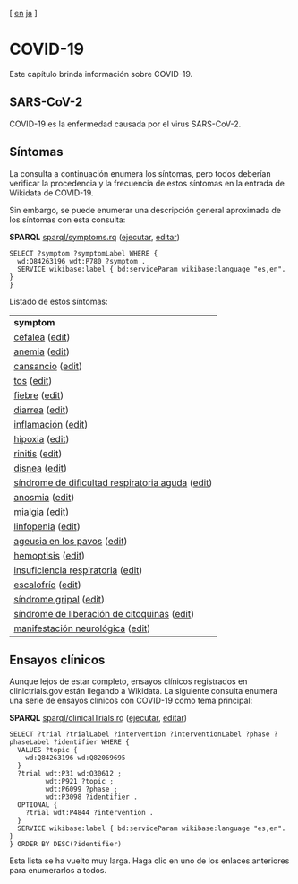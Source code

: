 [ [en](../covid.md) [ja](../ja/covid.md)  ]

# COVID-19

<script type="application/ld+json">
{
  "@context": "http://schema.org",
  "@type": "InfectiousDisease",
  "name": "COVID-19"
}
</script>

Este capítulo brinda información sobre COVID-19.

## SARS-CoV-2

<script type="application/ld+json">
{
  "@context": "http://schema.org",
  "@type": "Taxon",
  "name": "SARS-CoV-2",
  "taxonRank": "species"
}
</script>

<a name="tp1">COVID-19</a> es la enfermedad causada por el virus <a name="tp2">SARS-CoV-2</a>.

## Síntomas

La consulta a continuación enumera los síntomas, pero todos deberían verificar la procedencia y la frecuencia de estos síntomas en la entrada de Wikidata de COVID-19.

Sin embargo, se puede enumerar una descripción general aproximada de los síntomas con esta consulta:

**SPARQL** [sparql/symptoms.rq](sparql/symptoms.code.html) ([ejecutar](https://query.wikidata.org/embed.html#SELECT%20%3Fsymptom%20%3FsymptomLabel%20WHERE%20%7B%0A%20%20wd%3AQ84263196%20wdt%3AP780%20%3Fsymptom%20.%0A%20%20SERVICE%20wikibase%3Alabel%20%7B%20bd%3AserviceParam%20wikibase%3Alanguage%20%22es%2Cen%22.%20%7D%0A%7D%0A), [editar](https://query.wikidata.org/#SELECT%20%3Fsymptom%20%3FsymptomLabel%20WHERE%20%7B%0A%20%20wd%3AQ84263196%20wdt%3AP780%20%3Fsymptom%20.%0A%20%20SERVICE%20wikibase%3Alabel%20%7B%20bd%3AserviceParam%20wikibase%3Alanguage%20%22es%2Cen%22.%20%7D%0A%7D%0A))

```sparql
SELECT ?symptom ?symptomLabel WHERE {
  wd:Q84263196 wdt:P780 ?symptom .
  SERVICE wikibase:label { bd:serviceParam wikibase:language "es,en". }
}
```

Listado de estos síntomas:

<table>
  <tr>
    <td><b>symptom</b></td>
  </tr>
  <tr>
    <td><a href="https://tools.wmflabs.org/scholia/Q86">cefalea</a> (<a href="http://www.wikidata.org/entity/Q86">edit</a>)</td>
  </tr>
  <tr>
    <td><a href="https://tools.wmflabs.org/scholia/Q5445">anemia</a> (<a href="http://www.wikidata.org/entity/Q5445">edit</a>)</td>
  </tr>
  <tr>
    <td><a href="https://tools.wmflabs.org/scholia/Q9690">cansancio</a> (<a href="http://www.wikidata.org/entity/Q9690">edit</a>)</td>
  </tr>
  <tr>
    <td><a href="https://tools.wmflabs.org/scholia/Q35805">tos</a> (<a href="http://www.wikidata.org/entity/Q35805">edit</a>)</td>
  </tr>
  <tr>
    <td><a href="https://tools.wmflabs.org/scholia/Q38933">fiebre</a> (<a href="http://www.wikidata.org/entity/Q38933">edit</a>)</td>
  </tr>
  <tr>
    <td><a href="https://tools.wmflabs.org/scholia/Q40878">diarrea</a> (<a href="http://www.wikidata.org/entity/Q40878">edit</a>)</td>
  </tr>
  <tr>
    <td><a href="https://tools.wmflabs.org/scholia/Q101991">inflamación</a> (<a href="http://www.wikidata.org/entity/Q101991">edit</a>)</td>
  </tr>
  <tr>
    <td><a href="https://tools.wmflabs.org/scholia/Q105688">hipoxia</a> (<a href="http://www.wikidata.org/entity/Q105688">edit</a>)</td>
  </tr>
  <tr>
    <td><a href="https://tools.wmflabs.org/scholia/Q114085">rinitis</a> (<a href="http://www.wikidata.org/entity/Q114085">edit</a>)</td>
  </tr>
  <tr>
    <td><a href="https://tools.wmflabs.org/scholia/Q188008">disnea</a> (<a href="http://www.wikidata.org/entity/Q188008">edit</a>)</td>
  </tr>
  <tr>
    <td><a href="https://tools.wmflabs.org/scholia/Q344873">síndrome de dificultad respiratoria aguda</a> (<a href="http://www.wikidata.org/entity/Q344873">edit</a>)</td>
  </tr>
  <tr>
    <td><a href="https://tools.wmflabs.org/scholia/Q468433">anosmia</a> (<a href="http://www.wikidata.org/entity/Q468433">edit</a>)</td>
  </tr>
  <tr>
    <td><a href="https://tools.wmflabs.org/scholia/Q474959">mialgia</a> (<a href="http://www.wikidata.org/entity/Q474959">edit</a>)</td>
  </tr>
  <tr>
    <td><a href="https://tools.wmflabs.org/scholia/Q485831">linfopenia</a> (<a href="http://www.wikidata.org/entity/Q485831">edit</a>)</td>
  </tr>
  <tr>
    <td><a href="https://tools.wmflabs.org/scholia/Q606216">ageusia en los pavos</a> (<a href="http://www.wikidata.org/entity/Q606216">edit</a>)</td>
  </tr>
  <tr>
    <td><a href="https://tools.wmflabs.org/scholia/Q647099">hemoptisis</a> (<a href="http://www.wikidata.org/entity/Q647099">edit</a>)</td>
  </tr>
  <tr>
    <td><a href="https://tools.wmflabs.org/scholia/Q767485">insuficiencia respiratoria</a> (<a href="http://www.wikidata.org/entity/Q767485">edit</a>)</td>
  </tr>
  <tr>
    <td><a href="https://tools.wmflabs.org/scholia/Q2260058">escalofrío</a> (<a href="http://www.wikidata.org/entity/Q2260058">edit</a>)</td>
  </tr>
  <tr>
    <td><a href="https://tools.wmflabs.org/scholia/Q3508755">síndrome gripal</a> (<a href="http://www.wikidata.org/entity/Q3508755">edit</a>)</td>
  </tr>
  <tr>
    <td><a href="https://tools.wmflabs.org/scholia/Q3961647">síndrome de liberación de citoquinas</a> (<a href="http://www.wikidata.org/entity/Q3961647">edit</a>)</td>
  </tr>
  <tr>
    <td><a href="https://tools.wmflabs.org/scholia/Q55093125">manifestación neurológica</a> (<a href="http://www.wikidata.org/entity/Q55093125">edit</a>)</td>
  </tr>
</table>

<a name="sec:ensayos"></a>
## Ensayos clínicos

Aunque lejos de estar completo, <a name="tp3">ensayos clínicos</a> registrados en <a name="tp4">clinictrials.gov</a> están llegando a Wikidata. La siguiente consulta enumera una serie de ensayos clínicos con COVID-19 como tema principal:

**SPARQL** [sparql/clinicalTrials.rq](sparql/clinicalTrials.code.html) ([ejecutar](https://query.wikidata.org/embed.html#SELECT%20%3Ftrial%20%3FtrialLabel%20%3Fintervention%20%3FinterventionLabel%20%3Fphase%20%3FphaseLabel%20%3Fidentifier%20WHERE%20%7B%0A%20%20VALUES%20%3Ftopic%20%7B%0A%20%20%20%20wd%3AQ84263196%20wd%3AQ82069695%0A%20%20%7D%0A%20%20%3Ftrial%20wdt%3AP31%20wd%3AQ30612%20%3B%0A%20%20%20%20%20%20%20%20%20wdt%3AP921%20%3Ftopic%20%3B%0A%20%20%20%20%20%20%20%20%20wdt%3AP6099%20%3Fphase%20%3B%0A%20%20%20%20%20%20%20%20%20wdt%3AP3098%20%3Fidentifier%20.%0A%20%20OPTIONAL%20%7B%0A%20%20%20%20%3Ftrial%20wdt%3AP4844%20%3Fintervention%20.%0A%20%20%7D%0A%20%20SERVICE%20wikibase%3Alabel%20%7B%20bd%3AserviceParam%20wikibase%3Alanguage%20%22es%2Cen%22.%20%7D%0A%7D%20ORDER%20BY%20DESC%28%3Fidentifier%29%0A), [editar](https://query.wikidata.org/#SELECT%20%3Ftrial%20%3FtrialLabel%20%3Fintervention%20%3FinterventionLabel%20%3Fphase%20%3FphaseLabel%20%3Fidentifier%20WHERE%20%7B%0A%20%20VALUES%20%3Ftopic%20%7B%0A%20%20%20%20wd%3AQ84263196%20wd%3AQ82069695%0A%20%20%7D%0A%20%20%3Ftrial%20wdt%3AP31%20wd%3AQ30612%20%3B%0A%20%20%20%20%20%20%20%20%20wdt%3AP921%20%3Ftopic%20%3B%0A%20%20%20%20%20%20%20%20%20wdt%3AP6099%20%3Fphase%20%3B%0A%20%20%20%20%20%20%20%20%20wdt%3AP3098%20%3Fidentifier%20.%0A%20%20OPTIONAL%20%7B%0A%20%20%20%20%3Ftrial%20wdt%3AP4844%20%3Fintervention%20.%0A%20%20%7D%0A%20%20SERVICE%20wikibase%3Alabel%20%7B%20bd%3AserviceParam%20wikibase%3Alanguage%20%22es%2Cen%22.%20%7D%0A%7D%20ORDER%20BY%20DESC%28%3Fidentifier%29%0A))

```sparql
SELECT ?trial ?trialLabel ?intervention ?interventionLabel ?phase ?phaseLabel ?identifier WHERE {
  VALUES ?topic {
    wd:Q84263196 wd:Q82069695
  }
  ?trial wdt:P31 wd:Q30612 ;
         wdt:P921 ?topic ;
         wdt:P6099 ?phase ;
         wdt:P3098 ?identifier .
  OPTIONAL {
    ?trial wdt:P4844 ?intervention .
  }
  SERVICE wikibase:label { bd:serviceParam wikibase:language "es,en". }
} ORDER BY DESC(?identifier)
```

Esta lista se ha vuelto muy larga. Haga clic en uno de los enlaces anteriores para enumerarlos a todos.
